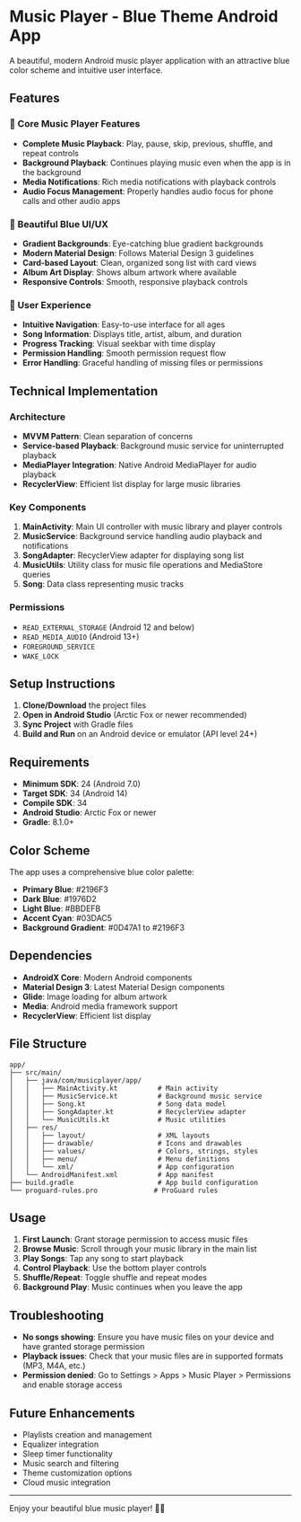# Music Player - Blue Theme Android App

A beautiful, modern Android music player application with an attractive blue color scheme and intuitive user interface.

## Features

### 🎵 Core Music Player Features
- **Complete Music Playback**: Play, pause, skip, previous, shuffle, and repeat controls
- **Background Playback**: Continues playing music even when the app is in the background
- **Media Notifications**: Rich media notifications with playback controls
- **Audio Focus Management**: Properly handles audio focus for phone calls and other audio apps

### 🎨 Beautiful Blue UI/UX
- **Gradient Backgrounds**: Eye-catching blue gradient backgrounds
- **Modern Material Design**: Follows Material Design 3 guidelines
- **Card-based Layout**: Clean, organized song list with card views
- **Album Art Display**: Shows album artwork where available
- **Responsive Controls**: Smooth, responsive playback controls

### 📱 User Experience
- **Intuitive Navigation**: Easy-to-use interface for all ages
- **Song Information**: Displays title, artist, album, and duration
- **Progress Tracking**: Visual seekbar with time display
- **Permission Handling**: Smooth permission request flow
- **Error Handling**: Graceful handling of missing files or permissions

## Technical Implementation

### Architecture
- **MVVM Pattern**: Clean separation of concerns
- **Service-based Playback**: Background music service for uninterrupted playback
- **MediaPlayer Integration**: Native Android MediaPlayer for audio playback
- **RecyclerView**: Efficient list display for large music libraries

### Key Components
1. **MainActivity**: Main UI controller with music library and player controls
2. **MusicService**: Background service handling audio playback and notifications
3. **SongAdapter**: RecyclerView adapter for displaying song list
4. **MusicUtils**: Utility class for music file operations and MediaStore queries
5. **Song**: Data class representing music tracks

### Permissions
- `READ_EXTERNAL_STORAGE` (Android 12 and below)
- `READ_MEDIA_AUDIO` (Android 13+)
- `FOREGROUND_SERVICE`
- `WAKE_LOCK`

## Setup Instructions

1. **Clone/Download** the project files
2. **Open in Android Studio** (Arctic Fox or newer recommended)
3. **Sync Project** with Gradle files
4. **Build and Run** on an Android device or emulator (API level 24+)

## Requirements

- **Minimum SDK**: 24 (Android 7.0)
- **Target SDK**: 34 (Android 14)
- **Compile SDK**: 34
- **Android Studio**: Arctic Fox or newer
- **Gradle**: 8.1.0+

## Color Scheme

The app uses a comprehensive blue color palette:
- **Primary Blue**: #2196F3
- **Dark Blue**: #1976D2  
- **Light Blue**: #BBDEFB
- **Accent Cyan**: #03DAC5
- **Background Gradient**: #0D47A1 to #2196F3

## Dependencies

- **AndroidX Core**: Modern Android components
- **Material Design 3**: Latest Material Design components
- **Glide**: Image loading for album artwork
- **Media**: Android media framework support
- **RecyclerView**: Efficient list display

## File Structure

```
app/
├── src/main/
│   ├── java/com/musicplayer/app/
│   │   ├── MainActivity.kt          # Main activity
│   │   ├── MusicService.kt          # Background music service
│   │   ├── Song.kt                  # Song data model
│   │   ├── SongAdapter.kt           # RecyclerView adapter
│   │   └── MusicUtils.kt            # Music utilities
│   ├── res/
│   │   ├── layout/                  # XML layouts
│   │   ├── drawable/                # Icons and drawables
│   │   ├── values/                  # Colors, strings, styles
│   │   ├── menu/                    # Menu definitions
│   │   └── xml/                     # App configuration
│   └── AndroidManifest.xml          # App manifest
├── build.gradle                     # App build configuration
└── proguard-rules.pro              # ProGuard rules
```

## Usage

1. **First Launch**: Grant storage permission to access music files
2. **Browse Music**: Scroll through your music library in the main list
3. **Play Songs**: Tap any song to start playback
4. **Control Playback**: Use the bottom player controls
5. **Shuffle/Repeat**: Toggle shuffle and repeat modes
6. **Background Play**: Music continues when you leave the app

## Troubleshooting

- **No songs showing**: Ensure you have music files on your device and have granted storage permission
- **Playback issues**: Check that your music files are in supported formats (MP3, M4A, etc.)
- **Permission denied**: Go to Settings > Apps > Music Player > Permissions and enable storage access

## Future Enhancements

- Playlists creation and management
- Equalizer integration
- Sleep timer functionality
- Music search and filtering
- Theme customization options
- Cloud music integration

---

Enjoy your beautiful blue music player! 🎵💙